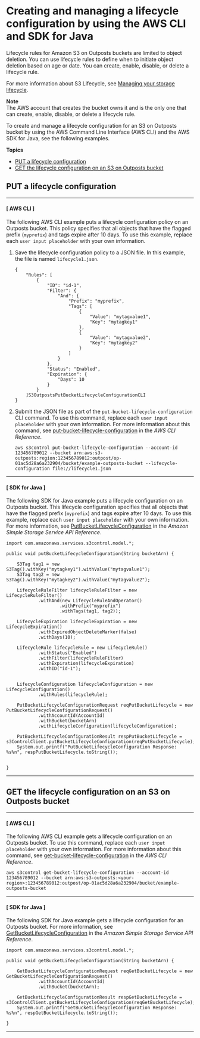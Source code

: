 # Creating and managing a lifecycle configuration by using the AWS CLI and SDK for Java<a name="S3OutpostsLifecycleCLIJava"></a>

Lifecycle rules for Amazon S3 on Outposts buckets are limited to object deletion\. You can use lifecycle rules to define when to initiate object deletion based on age or date\. You can create, enable, disable, or delete a lifecycle rule\.

For more information about S3 Lifecycle, see [Managing your storage lifecycle](object-lifecycle-mgmt.md)\.

**Note**  
The AWS account that creates the bucket owns it and is the only one that can create, enable, disable, or delete a lifecycle rule\.

To create and manage a lifecycle configuration for an S3 on Outposts bucket by using the AWS Command Line Interface \(AWS CLI\) and the AWS SDK for Java, see the following examples\.

**Topics**
+ [PUT a lifecycle configuration](#S3OutpostsPutBucketLifecycleConfiguration)
+ [GET the lifecycle configuration on an S3 on Outposts bucket](#S3OutpostsGetBucketLifecycleConfiguration)

## PUT a lifecycle configuration<a name="S3OutpostsPutBucketLifecycleConfiguration"></a>

------
#### [ AWS CLI ]

The following AWS CLI example puts a lifecycle configuration policy on an Outposts bucket\. This policy specifies that all objects that have the flagged prefix \(`myprefix`\) and tags expire after 10 days\. To use this example, replace each `user input placeholder` with your own information\.

1. Save the lifecycle configuration policy to a JSON file\. In this example, the file is named `lifecycle1.json`\.

   ```
   {
       "Rules": [
           {
               "ID": "id-1",
               "Filter": {
                   "And": {
                       "Prefix": "myprefix", 
                       "Tags": [
                           {
                               "Value": "mytagvalue1", 
                               "Key": "mytagkey1"
                           }, 
                           {
                               "Value": "mytagvalue2", 
                               "Key": "mytagkey2"
                           }
                       ]
                   }
               }, 
               "Status": "Enabled", 
               "Expiration": {
                   "Days": 10
               }
           }
       ]S3OutpostsPutBucketLifecycleConfigurationCLI
   }
   ```

1. Submit the JSON file as part of the `put-bucket-lifecycle-configuration` CLI command\. To use this command, replace each `user input placeholder` with your own information\. For more information about this command, see [put\-bucket\-lifecycle\-configuration](https://awscli.amazonaws.com/v2/documentation/api/latest/reference/s3control/put-bucket-lifecycle-configuration.html) in the *AWS CLI Reference*\.

   ```
   aws s3control put-bucket-lifecycle-configuration --account-id 123456789012 --bucket arn:aws:s3-outposts:region:123456789012:outpost/op-01ac5d28a6a232904/bucket/example-outposts-bucket --lifecycle-configuration file://lifecycle1.json
   ```

------
#### [ SDK for Java ]

The following SDK for Java example puts a lifecycle configuration on an Outposts bucket\. This lifecycle configuration specifies that all objects that have the flagged prefix \(`myprefix`\) and tags expire after 10 days\. To use this example, replace each `user input placeholder` with your own information\. For more information, see [PutBucketLifecycleConfiguration](https://docs.aws.amazon.com/AmazonS3/latest/API/API_control_PutBucketLifecycleConfiguration.html) in the *Amazon Simple Storage Service API Reference*\.

```
import com.amazonaws.services.s3control.model.*;

public void putBucketLifecycleConfiguration(String bucketArn) {

    S3Tag tag1 = new S3Tag().withKey("mytagkey1").withValue("mytagvalue1");
    S3Tag tag2 = new S3Tag().withKey("mytagkey2").withValue("mytagvalue2");

    LifecycleRuleFilter lifecycleRuleFilter = new LifecycleRuleFilter()
            .withAnd(new LifecycleRuleAndOperator()
                    .withPrefix("myprefix")
                    .withTags(tag1, tag2));

    LifecycleExpiration lifecycleExpiration = new LifecycleExpiration()
            .withExpiredObjectDeleteMarker(false)
            .withDays(10);

    LifecycleRule lifecycleRule = new LifecycleRule()
            .withStatus("Enabled")
            .withFilter(lifecycleRuleFilter)
            .withExpiration(lifecycleExpiration)
            .withID("id-1");


    LifecycleConfiguration lifecycleConfiguration = new LifecycleConfiguration()
            .withRules(lifecycleRule);

    PutBucketLifecycleConfigurationRequest reqPutBucketLifecycle = new PutBucketLifecycleConfigurationRequest()
            .withAccountId(AccountId)
            .withBucket(bucketArn)
            .withLifecycleConfiguration(lifecycleConfiguration);

    PutBucketLifecycleConfigurationResult respPutBucketLifecycle = s3ControlClient.putBucketLifecycleConfiguration(reqPutBucketLifecycle);
    System.out.printf("PutBucketLifecycleConfiguration Response: %s%n", respPutBucketLifecycle.toString());


}
```

------

## GET the lifecycle configuration on an S3 on Outposts bucket<a name="S3OutpostsGetBucketLifecycleConfiguration"></a>

------
#### [ AWS CLI ]

The following AWS CLI example gets a lifecycle configuration on an Outposts bucket\. To use this command, replace each `user input placeholder` with your own information\. For more information about this command, see [get\-bucket\-lifecycle\-configuration](https://awscli.amazonaws.com/v2/documentation/api/latest/reference/s3control/get-bucket-lifecycle-configuration.html) in the *AWS CLI Reference*\.

```
aws s3control get-bucket-lifecycle-configuration --account-id 123456789012 --bucket arn:aws:s3-outposts:<your-region>:123456789012:outpost/op-01ac5d28a6a232904/bucket/example-outposts-bucket
```

------
#### [ SDK for Java ]

The following SDK for Java example gets a lifecycle configuration for an Outposts bucket\. For more information, see [GetBucketLifecycleConfiguration](https://docs.aws.amazon.com/AmazonS3/latest/API/API_control_GetBucketLifecycleConfiguration.html) in the *Amazon Simple Storage Service API Reference*\.

```
import com.amazonaws.services.s3control.model.*;

public void getBucketLifecycleConfiguration(String bucketArn) {

    GetBucketLifecycleConfigurationRequest reqGetBucketLifecycle = new GetBucketLifecycleConfigurationRequest()
            .withAccountId(AccountId)
            .withBucket(bucketArn);

    GetBucketLifecycleConfigurationResult respGetBucketLifecycle = s3ControlClient.getBucketLifecycleConfiguration(reqGetBucketLifecycle);
    System.out.printf("GetBucketLifecycleConfiguration Response: %s%n", respGetBucketLifecycle.toString());

}
```

------